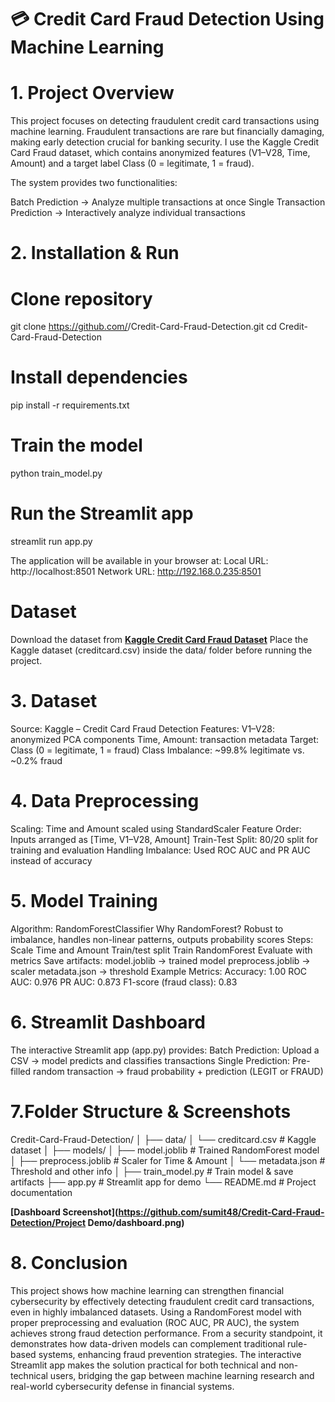 # 💳 Credit Card Fraud Detection Using Machine Learning

# 1. Project Overview
This project focuses on detecting fraudulent credit card transactions using machine learning. Fraudulent transactions are rare but financially damaging, making early detection crucial for banking security.
I use the Kaggle Credit Card Fraud dataset, which contains anonymized features (V1–V28, Time, Amount) and a target label Class (0 = legitimate, 1 = fraud).

The system provides two functionalities:

Batch Prediction → Analyze multiple transactions at once
Single Transaction Prediction → Interactively analyze individual transactions

# 2. Installation & Run
# Clone repository
git clone https://github.com/<username>/Credit-Card-Fraud-Detection.git
cd Credit-Card-Fraud-Detection

# Install dependencies
pip install -r requirements.txt

# Train the model
python train_model.py

# Run the Streamlit app
streamlit run app.py

The application will be available in your browser at:
  Local URL: http://localhost:8501
  Network URL: http://192.168.0.235:8501


# Dataset
Download the dataset from **[Kaggle Credit Card Fraud Dataset](https://www.kaggle.com/datasets/mlg-ulb/creditcardfraud)**
Place the Kaggle dataset (creditcard.csv) inside the data/ folder before running the project.

# 3. Dataset
Source: Kaggle – Credit Card Fraud Detection
Features:
V1–V28: anonymized PCA components
Time, Amount: transaction metadata
Target: Class (0 = legitimate, 1 = fraud)
Class Imbalance: ~99.8% legitimate vs. ~0.2% fraud

# 4. Data Preprocessing
Scaling: Time and Amount scaled using StandardScaler
Feature Order: Inputs arranged as [Time, V1–V28, Amount]
Train-Test Split: 80/20 split for training and evaluation
Handling Imbalance: Used ROC AUC and PR AUC instead of accuracy

# 5. Model Training
Algorithm: RandomForestClassifier
Why RandomForest? Robust to imbalance, handles non-linear patterns, outputs probability scores
Steps:
Scale Time and Amount
Train/test split
Train RandomForest
Evaluate with metrics
Save artifacts:
model.joblib → trained model
preprocess.joblib → scaler
metadata.json → threshold
Example Metrics:
Accuracy: 1.00
ROC AUC: 0.976
PR AUC: 0.873
F1-score (fraud class): 0.83

# 6. Streamlit Dashboard
The interactive Streamlit app (app.py) provides:
Batch Prediction: Upload a CSV → model predicts and classifies transactions
Single Prediction: Pre-filled random transaction → fraud probability + prediction (LEGIT or FRAUD)

# 7.Folder Structure & Screenshots
Credit-Card-Fraud-Detection/
│
├── data/
│   └── creditcard.csv           # Kaggle dataset
│
├── models/
│   ├── model.joblib             # Trained RandomForest model
│   ├── preprocess.joblib        # Scaler for Time & Amount
│   └── metadata.json            # Threshold and other info
│
├── train_model.py               # Train model & save artifacts
├── app.py                       # Streamlit app for demo
└── README.md                    # Project documentation

**[Dashboard Screenshot](https://github.com/sumit48/Credit-Card-Fraud-Detection/Project Demo/dashboard.png)**

# 8. Conclusion

This project shows how machine learning can strengthen financial cybersecurity by effectively detecting fraudulent credit card transactions, even in highly imbalanced datasets. Using a RandomForest model with proper preprocessing and evaluation (ROC AUC, PR AUC), the system achieves strong fraud detection performance.
From a security standpoint, it demonstrates how data-driven models can complement traditional rule-based systems, enhancing fraud prevention strategies. The interactive Streamlit app makes the solution practical for both technical and non-technical users, bridging the gap between machine learning research and real-world cybersecurity defense in financial systems.
